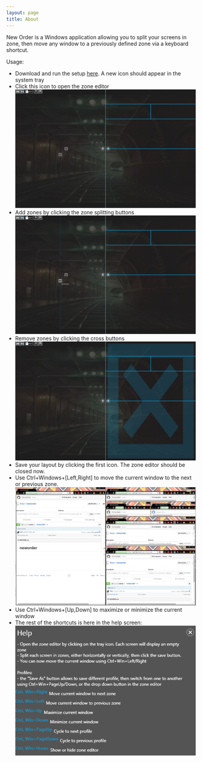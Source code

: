 ```yaml
---
layout: page
title: About
---
```


<!-- link [txtr](url) -->

New Order is a Windows application allowing you to split your screens in zone, then move any window to a previously defined zone via a keyboard shortcut.

Usage:

* Download and run the setup [here](/Releases/Setup.exe). A new icon should appear in the system tray
* Click this icon to open the zone editor
  ![Zone Editor](/images/screen-home.png)
* Add zones by clicking the zone splitting buttons
  ![Add a zone](/images/screen-addzone.png)
* Remove zones by clicking the cross buttons
  ![Remove an existing zone](/images/screen-removezone.png)
* Save your layout by clicking the first icon. The zone editor should be closed now.
* Use Ctrl+Windows+[Left,Right] to move the current window to the next or previous zone.
  ![Help screen with shortcuts](/images/screen-result.png)
* Use Ctrl+Windows+[Up,Down] to maximize or minimize the current window
* The rest of the shortcuts is here in the help screen: ![Help screen with shortcuts](/images/screen-help.png)

